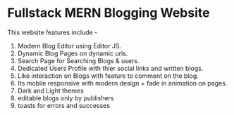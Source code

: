 # Fullstack MERN Blogging Website

This website features include -
1. Modern Blog Editor using Editor JS.
2. Dynamic Blog Pages on dynamic urls.
3. Search Page for Searching Blogs & users.
4. Dedicated Users Profile with thier social links and written blogs.
5. Like interaction on Blogs with feature to comment on the blog.
6. Its mobile responsive with modern design + fade in animation on pages.
7. Dark and Light themes
8. editable blogs only by publishers
9. toasts for errors and successes
   
   

